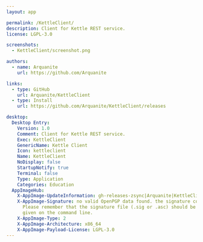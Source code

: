 ```yaml
---
layout: app

permalink: /KettleClient/
description: Client for Kettle REST service.
license: LGPL-3.0

screenshots:
  - KettleClient/screenshot.png

authors:
  - name: Arquanite
    url: https://github.com/Arquanite

links:
  - type: GitHub
    url: Arquanite/KettleClient
  - type: Install
    url: https://github.com/Arquanite/KettleClient/releases

desktop:
  Desktop Entry:
    Version: 1.0
    Comment: Client for Kettle REST service.
    Exec: KettleClient
    GenericName: Kettle Client
    Icon: kettleclient
    Name: KettleClient
    NoDisplay: false
    StartupNotify: true
    Terminal: false
    Type: Application
    Categories: Education
  AppImageHub:
    X-AppImage-UpdateInformation: gh-releases-zsync|Arquanite|KettleClient|continuous|KettleClient*-x86_64.AppImage.zsync
    X-AppImage-Signature: no valid OpenPGP data found. the signature could not be verified.
      Please remember that the signature file (.sig or .asc) should be the first file
      given on the command line.
    X-AppImage-Type: 2
    X-AppImage-Architecture: x86_64
    X-AppImage-Payload-License: LGPL-3.0
---
```

